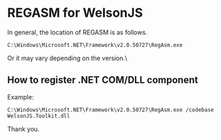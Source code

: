 # REGASM for WelsonJS

In general, the location of REGASM is as follows.

```
C:\Windows\Microsoft.NET\Framework\v2.0.50727\RegAsm.exe
```

Or it may vary depending on the version.\

## How to register .NET COM/DLL component

Example:

```
C:\Windows\Microsoft.NET\Framework\v2.0.50727\RegAsm.exe /codebase WelsonJS.Toolkit.dll
```

Thank you.
